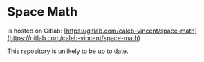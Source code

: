 # Space Math
Is hosted on Gitlab: [https://gitlab.com/caleb-vincent/space-math](https://gitlab.com/caleb-vincent/space-math)

This repository is unlikely to be up to date.
